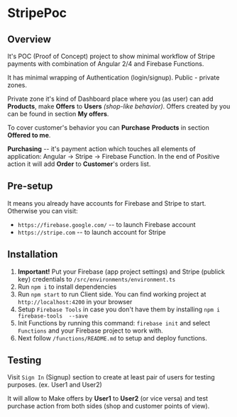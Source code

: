 # StripePoc

## Overview

It's POC (Proof of Concept) project to show minimal workflow of Stripe payments with combination of Angular 2/4 and Firebase Functions.

It has minimal wrapping of Authentication (login/signup). Public - private zones.

Private zone it's kind of Dashboard place where you (as user) can add **Products**, make **Offers** to **Users** *(shop-like behavior)*. Offers created by you can be found in section **My offers**.

To cover customer's behavior you can **Purchase** **Products** in section **Offered to me**.

**Purchasing** -- it's payment action which touches all elements of application: Angular -> Stripe -> Firebase Function. In the end of Positive action it will add **Order** to **Customer**'s orders list.

## Pre-setup

It means you already have accounts for Firebase and Stripe to start. 
Otherwise you can visit:
- `https://firebase.google.com/` -- to launch Firebase account
- `https://stripe.com` -- to launch account for Stripe

## Installation

1. **Important!** Put your Firebase (app project settings) and Stripe (publick key) credentials to `/src/environments/environment.ts`
2. Run `npm i` to install dependencies
3. Run `npm start` to run Client side. You can find working project at `http://localhost:4200` in your browser
4. Setup `Firebase Tools` in case you don't have them by installing `npm i firebase-tools  --save`
5. Init Functions by running this command: `firebase init` and select `Functions` and your Firebase project to work with.
6. Next follow `/functions/README.md` to setup and deploy functions.

## Testing

Visit `Sign In` (Signup) section to create at least pair of users for testing purposes. (ex. User1 and User2)

It will allow to Make offers by **User1** to **User2** (or vice versa) and test purchase action from both sides (shop and customer points of view).


